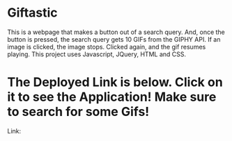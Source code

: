 # Giftastic

This is a webpage that makes a button out of a search query. And, once the button is pressed, the search query gets 10 GIFs from the GIPHY API. If an image is clicked, the image stops. Clicked again, and the gif resumes playing. This project uses Javascript, JQuery, HTML and CSS.


# The Deployed Link is below. Click on it to see the Application! Make sure to search for some Gifs!

Link:


